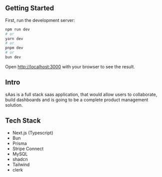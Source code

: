 ## Getting Started

First, run the development server:

```bash
npm run dev
# or
yarn dev
# or
pnpm dev
# or
bun dev
```

Open [http://localhost:3000](http://localhost:3000) with your browser to see the result.

## Intro

sAas is a full stack saas application, that would allow users to collaborate, build dashboards and is going to be a complete product management solution.

## Tech Stack

- Next.js (Typescript)
- Bun
- Prisma
- Stripe Connect
- MySQL
- shadcn
- Tailwind
- clerk
